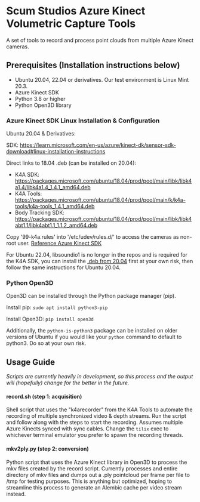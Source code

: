 # Scum Studios Azure Kinect Volumetric Capture Tools

A set of tools to record and process point clouds from multiple Azure Kinect cameras.

## Prerequisites (Installation instructions below)

- Ubuntu 20.04, 22.04 or derivatives. Our test environment is Linux Mint 20.3.
- Azure Kinect SDK
- Python 3.8 or higher
- Python Open3D library


### Azure Kinect SDK Linux Installation & Configuration

Ubuntu 20.04 & Derivatives:

SDK: https://learn.microsoft.com/en-us/azure/kinect-dk/sensor-sdk-download#linux-installation-instructions

Direct links to 18.04 .deb (can be installed on 20.04):
- K4A SDK: https://packages.microsoft.com/ubuntu/18.04/prod/pool/main/libk/libk4a1.4/libk4a1.4_1.4.1_amd64.deb
- K4A Tools: https://packages.microsoft.com/ubuntu/18.04/prod/pool/main/k/k4a-tools/k4a-tools_1.4.1_amd64.deb
- Body Tracking SDK: https://packages.microsoft.com/ubuntu/18.04/prod/pool/main/libk/libk4abt1.1/libk4abt1.1_1.1.2_amd64.deb

Copy '99-k4a.rules' into '/etc/udev/rules.d/' to access the cameras as non-root user. [Reference Azure Kinect SDK](https://github.com/microsoft/Azure-Kinect-Sensor-SDK/blob/develop/docs/usage.md#linux-device-setup)

For Ubuntu 22.04, libsoundio1 is no longer in the repos and is required for the K4A SDK, you can install the [.deb from 20.04](http://archive.ubuntu.com/ubuntu/pool/universe/libs/libsoundio/libsoundio1_1.1.0-1_amd64.deb) first at your own risk, then follow the same instructions for Ubuntu 20.04.


### Python Open3D

Open3D can be installed through the Python package manager (pip).

Install pip: ```sudo apt install python3-pip```

Install Open3D: ```pip install open3d```

Additionally, the ```python-is-python3``` package can be installed on older versions of Ubuntu if you would like your ```python``` command to default to python3. Do so at your own risk.

## Usage Guide

*Scripts are currently heavily in development, so this process and the output will (hopefully) change for the better in the future.*

#### record.sh (step 1: acquisition)

Shell script that uses the "k4arecorder" from the K4A Tools to automate the recording of multiple synchronized video & depth streams.
Run the script and follow along with the steps to start the recording. Assumes multiple Azure Kinects synced with sync cables.
Change the ```tilix``` exec to whichever terminal emulator you prefer to spawn the recording threads.

#### mkv2ply.py (step 2: conversion)

Python script that uses the Azure Kinect library in Open3D to process the mkv files created by the record script.
Currently processes and entire directory of mkv files and dumps out a .ply pointcloud per frame per file to /tmp for testing purposes. This is anything but optimized, hoping to streamline this process to generate an Alembic cache per video stream instead.

